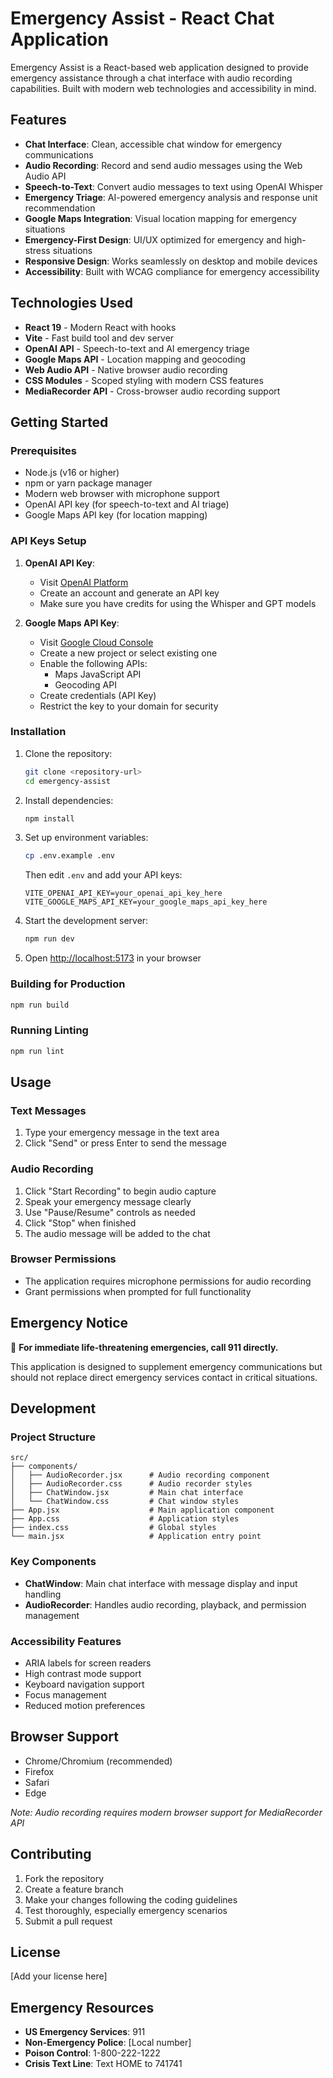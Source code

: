 # Emergency Assist - React Chat Application

Emergency Assist is a React-based web application designed to provide emergency assistance through a chat interface with audio recording capabilities. Built with modern web technologies and accessibility in mind.

## Features

- **Chat Interface**: Clean, accessible chat window for emergency communications
- **Audio Recording**: Record and send audio messages using the Web Audio API
- **Speech-to-Text**: Convert audio messages to text using OpenAI Whisper
- **Emergency Triage**: AI-powered emergency analysis and response unit recommendation
- **Google Maps Integration**: Visual location mapping for emergency situations
- **Emergency-First Design**: UI/UX optimized for emergency and high-stress situations
- **Responsive Design**: Works seamlessly on desktop and mobile devices
- **Accessibility**: Built with WCAG compliance for emergency accessibility

## Technologies Used

- **React 19** - Modern React with hooks
- **Vite** - Fast build tool and dev server
- **OpenAI API** - Speech-to-text and AI emergency triage
- **Google Maps API** - Location mapping and geocoding
- **Web Audio API** - Native browser audio recording
- **CSS Modules** - Scoped styling with modern CSS features
- **MediaRecorder API** - Cross-browser audio recording support

## Getting Started

### Prerequisites

- Node.js (v16 or higher)
- npm or yarn package manager
- Modern web browser with microphone support
- OpenAI API key (for speech-to-text and AI triage)
- Google Maps API key (for location mapping)

### API Keys Setup

1. **OpenAI API Key**:
   - Visit [OpenAI Platform](https://platform.openai.com/)
   - Create an account and generate an API key
   - Make sure you have credits for using the Whisper and GPT models

2. **Google Maps API Key**:
   - Visit [Google Cloud Console](https://console.cloud.google.com/)
   - Create a new project or select existing one
   - Enable the following APIs:
     - Maps JavaScript API
     - Geocoding API
   - Create credentials (API Key)
   - Restrict the key to your domain for security

### Installation

1. Clone the repository:
   ```bash
   git clone <repository-url>
   cd emergency-assist
   ```

2. Install dependencies:
   ```bash
   npm install
   ```

3. Set up environment variables:
   ```bash
   cp .env.example .env
   ```
   Then edit `.env` and add your API keys:
   ```
   VITE_OPENAI_API_KEY=your_openai_api_key_here
   VITE_GOOGLE_MAPS_API_KEY=your_google_maps_api_key_here
   ```

4. Start the development server:
   ```bash
   npm run dev
   ```

5. Open [http://localhost:5173](http://localhost:5173) in your browser

### Building for Production

```bash
npm run build
```

### Running Linting

```bash
npm run lint
```

## Usage

### Text Messages
1. Type your emergency message in the text area
2. Click "Send" or press Enter to send the message

### Audio Recording
1. Click "Start Recording" to begin audio capture
2. Speak your emergency message clearly
3. Use "Pause/Resume" controls as needed
4. Click "Stop" when finished
5. The audio message will be added to the chat

### Browser Permissions
- The application requires microphone permissions for audio recording
- Grant permissions when prompted for full functionality

## Emergency Notice

🚨 **For immediate life-threatening emergencies, call 911 directly.**

This application is designed to supplement emergency communications but should not replace direct emergency services contact in critical situations.

## Development

### Project Structure

```
src/
├── components/
│   ├── AudioRecorder.jsx      # Audio recording component
│   ├── AudioRecorder.css      # Audio recorder styles
│   ├── ChatWindow.jsx         # Main chat interface
│   └── ChatWindow.css         # Chat window styles
├── App.jsx                    # Main application component
├── App.css                    # Application styles
├── index.css                  # Global styles
└── main.jsx                   # Application entry point
```

### Key Components

- **ChatWindow**: Main chat interface with message display and input handling
- **AudioRecorder**: Handles audio recording, playback, and permission management

### Accessibility Features

- ARIA labels for screen readers
- High contrast mode support
- Keyboard navigation support
- Focus management
- Reduced motion preferences

## Browser Support

- Chrome/Chromium (recommended)
- Firefox
- Safari
- Edge

*Note: Audio recording requires modern browser support for MediaRecorder API*

## Contributing

1. Fork the repository
2. Create a feature branch
3. Make your changes following the coding guidelines
4. Test thoroughly, especially emergency scenarios
5. Submit a pull request

## License

[Add your license here]

## Emergency Resources

- **US Emergency Services**: 911
- **Non-Emergency Police**: [Local number]
- **Poison Control**: 1-800-222-1222
- **Crisis Text Line**: Text HOME to 741741
